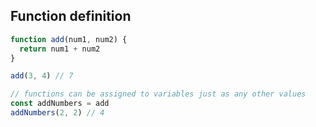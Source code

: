 ## Function definition
```js
function add(num1, num2) {
  return num1 + num2
}

add(3, 4) // 7

// functions can be assigned to variables just as any other values
const addNumbers = add
addNumbers(2, 2) // 4
```
